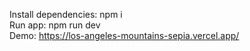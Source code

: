 Install dependencies: npm i  
Run app: npm run dev  
Demo: https://los-angeles-mountains-sepia.vercel.app/
